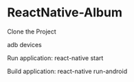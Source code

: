 # ReactNative-Album

Clone the Project

adb devices

Run application: react-native start

Build application: react-native run-android

